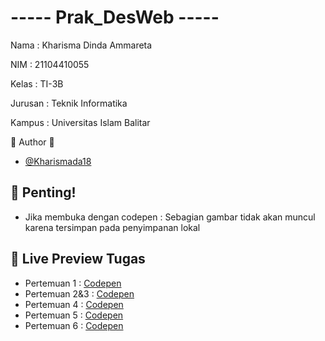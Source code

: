 # ----- Prak_DesWeb -----

Nama    : Kharisma Dinda Ammareta

NIM     : 21104410055

Kelas   : TI-3B

Jurusan : Teknik Informatika

Kampus  : Universitas Islam Balitar


🦕 Author 🦕

- [@Kharismada18](https://github.com/Kharismada18)


## 🚨 Penting!
- Jika membuka dengan codepen : Sebagian gambar tidak akan muncul karena tersimpan pada penyimpanan lokal


## 🔗 Live Preview Tugas

- Pertemuan 1 : [Codepen](https://codepen.io/collection/gYoyGq)
- Pertemuan 2&3 : [Codepen](https://codepen.io/collection/kNvmxE)
- Pertemuan 4 : [Codepen](https://codepen.io/collection/bNLBeR)
- Pertemuan 5 : [Codepen]()
- Pertemuan 6 : [Codepen]()
